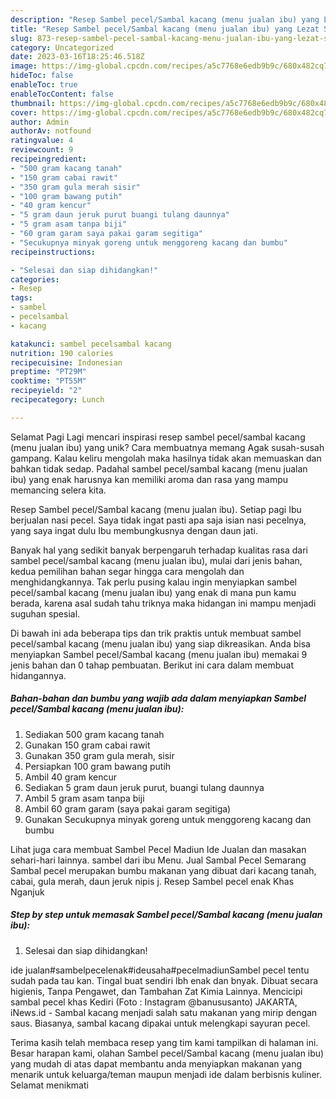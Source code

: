 ```yaml
---
description: "Resep Sambel pecel/Sambal kacang (menu jualan ibu) yang Lezat Sekali, Mantap"
title: "Resep Sambel pecel/Sambal kacang (menu jualan ibu) yang Lezat Sekali, Mantap"
slug: 873-resep-sambel-pecel-sambal-kacang-menu-jualan-ibu-yang-lezat-sekali-mantap
category: Uncategorized
date: 2023-03-16T18:25:46.518Z
image: https://img-global.cpcdn.com/recipes/a5c7768e6edb9b9c/680x482cq70/sambel-pecelsambal-kacang-menu-jualan-ibu-foto-resep-utama.jpg
hideToc: false
enableToc: true
enableTocContent: false
thumbnail: https://img-global.cpcdn.com/recipes/a5c7768e6edb9b9c/680x482cq70/sambel-pecelsambal-kacang-menu-jualan-ibu-foto-resep-utama.jpg
cover: https://img-global.cpcdn.com/recipes/a5c7768e6edb9b9c/680x482cq70/sambel-pecelsambal-kacang-menu-jualan-ibu-foto-resep-utama.jpg
author: Admin
authorAv: notfound
ratingvalue: 4
reviewcount: 9
recipeingredient:
- "500 gram kacang tanah"
- "150 gram cabai rawit"
- "350 gram gula merah sisir"
- "100 gram bawang putih"
- "40 gram kencur"
- "5 gram daun jeruk purut buangi tulang daunnya"
- "5 gram asam tanpa biji"
- "60 gram garam saya pakai garam segitiga"
- "Secukupnya minyak goreng untuk menggoreng kacang dan bumbu"
recipeinstructions:

- "Selesai dan siap dihidangkan!"
categories:
- Resep
tags:
- sambel
- pecelsambal
- kacang

katakunci: sambel pecelsambal kacang 
nutrition: 190 calories
recipecuisine: Indonesian
preptime: "PT29M"
cooktime: "PT55M"
recipeyield: "2"
recipecategory: Lunch

---
```



Selamat Pagi Lagi mencari inspirasi resep sambel pecel/sambal kacang (menu jualan ibu) yang unik? Cara membuatnya memang Agak susah-susah gampang. Kalau keliru mengolah maka hasilnya tidak akan memuaskan dan bahkan tidak sedap. Padahal sambel pecel/sambal kacang (menu jualan ibu) yang enak harusnya kan memiliki aroma dan rasa yang mampu memancing selera kita.


Resep Sambel pecel/Sambal kacang (menu jualan ibu). Setiap pagi Ibu berjualan nasi pecel. Saya tidak ingat pasti apa saja isian nasi pecelnya, yang saya ingat dulu Ibu membungkusnya dengan daun jati.

Banyak hal yang sedikit banyak berpengaruh terhadap kualitas rasa dari sambel pecel/sambal kacang (menu jualan ibu), mulai dari jenis bahan, kedua pemilihan bahan segar hingga cara mengolah dan menghidangkannya. Tak perlu pusing kalau ingin menyiapkan sambel pecel/sambal kacang (menu jualan ibu) yang enak di mana pun kamu berada, karena asal sudah tahu triknya maka hidangan ini mampu menjadi suguhan spesial.


Di bawah ini ada beberapa tips dan trik praktis untuk membuat sambel pecel/sambal kacang (menu jualan ibu) yang siap dikreasikan. Anda bisa menyiapkan Sambel pecel/Sambal kacang (menu jualan ibu) memakai 9 jenis bahan dan 0 tahap pembuatan. Berikut ini cara dalam membuat hidangannya.

<!--inarticleads1-->

##### Bahan-bahan dan bumbu yang wajib ada dalam menyiapkan Sambel pecel/Sambal kacang (menu jualan ibu):

1. Sediakan 500 gram kacang tanah
1. Gunakan 150 gram cabai rawit
1. Gunakan 350 gram gula merah, sisir
1. Persiapkan 100 gram bawang putih
1. Ambil 40 gram kencur
1. Sediakan 5 gram daun jeruk purut, buangi tulang daunnya
1. Ambil 5 gram asam tanpa biji
1. Ambil 60 gram garam (saya pakai garam segitiga)
1. Gunakan Secukupnya minyak goreng untuk menggoreng kacang dan bumbu


Lihat juga cara membuat Sambel Pecel Madiun Ide Jualan dan masakan sehari-hari lainnya. sambel dari ibu Menu. Jual Sambal Pecel Semarang Sambal pecel merupakan bumbu makanan yang dibuat dari kacang tanah, cabai, gula merah, daun jeruk nipis j. Resep Sambel pecel enak Khas Nganjuk 

<!--inarticleads2-->

##### Step by step untuk memasak Sambel pecel/Sambal kacang (menu jualan ibu):


1. Selesai dan siap dihidangkan!

ide jualan#sambelpecelenak#ideusaha#pecelmadiunSambel pecel tentu sudah pada tau kan. Tingal buat sendiri lbh enak dan bnyak. Dibuat secara higienis, Tanpa Pengawet, dan Tambahan Zat Kimia Lainnya. Mencicipi sambal pecel khas Kediri (Foto : Instagram @banususanto) JAKARTA, iNews.id - Sambal kacang menjadi salah satu makanan yang mirip dengan saus. Biasanya, sambal kacang dipakai untuk melengkapi sayuran pecel. 

Terima kasih telah membaca resep yang tim kami tampilkan di halaman ini. Besar harapan kami, olahan Sambel pecel/Sambal kacang (menu jualan ibu) yang mudah di atas dapat membantu anda menyiapkan makanan yang menarik untuk keluarga/teman maupun menjadi ide dalam berbisnis kuliner. Selamat menikmati
